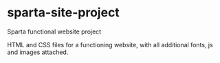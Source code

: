# sparta-site-project
Sparta functional website project

HTML and CSS files for a functioning website, with all additional fonts, js and images attached.
